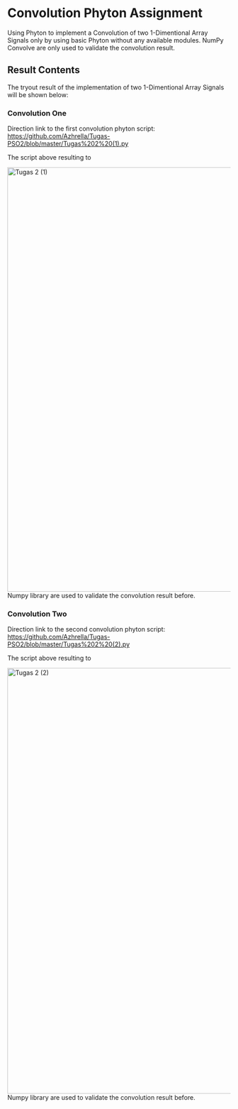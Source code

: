 # Convolution Phyton Assignment
Using Phyton to implement a Convolution of two 1-Dimentional Array Signals only by using basic Phyton without any available modules.
NumPy Convolve are only used to validate the convolution result.

## Result Contents
The tryout result of the implementation of two 1-Dimentional Array Signals will be shown below:

### Convolution One
Direction link to the first convolution phyton script: https://github.com/Azhrella/Tugas-PSO2/blob/master/Tugas%202%20(1).py

The script above resulting to 

<img width="957" alt="Tugas 2 (1)" src="https://github.com/Azhrella/Tugas-PSO2/assets/144868414/34422141-2995-421a-9560-7c628a16cfb7">
Numpy library are used to validate the convolution result before.

### Convolution Two
Direction link to the second convolution phyton script: https://github.com/Azhrella/Tugas-PSO2/blob/master/Tugas%202%20(2).py

The script above resulting to

<img width="960" alt="Tugas 2 (2)" src="https://github.com/Azhrella/Tugas-PSO2/assets/144868414/695acd55-5502-4fe4-b6af-eccf5fd1f577">
Numpy library are used to validate the convolution result before.

